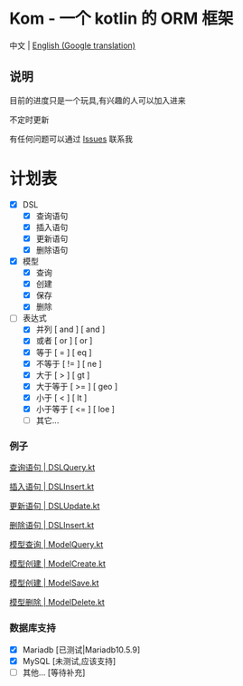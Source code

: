 # Kom - 一个 kotlin 的 ORM 框架

中文 | [English (Google translation)](./README.en.md)

## 说明
目前的进度只是一个玩具,有兴趣的人可以加入进来

不定时更新

有任何问题可以通过 [Issues](https://github.com/zhaofanzhe/Kom/issues) 联系我

# 计划表

* [X] DSL
  * [X] 查询语句
  * [X] 插入语句
  * [X] 更新语句
  * [X] 删除语句
* [X] 模型
  * [X] 查询
  * [X] 创建
  * [X] 保存
  * [X] 删除
* [ ] 表达式
  * [X] 并列 [ and ] [ and ]
  * [X] 或者 [ or ] [ or ]
  * [X] 等于 [ = ] [ eq ]
  * [X] 不等于 [ != ] [ ne ]
  * [X] 大于 [ > ] [ gt ]
  * [X] 大于等于 [ >= ] [ geo ]
  * [X] 小于 [ < ] [ lt ]
  * [X] 小于等于 [ <= ] [ loe ]
  * [ ] 其它...

### 例子

[查询语句 | DSLQuery.kt](./src/test/kotlin/io/github/zhaofanzhe/kom/DSLQuery.kt)

[插入语句 | DSLInsert.kt](./src/test/kotlin/io/github/zhaofanzhe/kom/DSLInsert.kt)

[更新语句 | DSLUpdate.kt](./src/test/kotlin/io/github/zhaofanzhe/kom/DSLUpdate.kt)

[删除语句 | DSLInsert.kt](./src/test/kotlin/io/github/zhaofanzhe/kom/DSLDelete.kt)

[模型查询 | ModelQuery.kt](./src/test/kotlin/io/github/zhaofanzhe/kom/ModelQuery.kt)

[模型创建 | ModelCreate.kt](./src/test/kotlin/io/github/zhaofanzhe/kom/ModelCreate.kt)

[模型创建 | ModelSave.kt](./src/test/kotlin/io/github/zhaofanzhe/kom/ModelSave.kt)

[模型删除 | ModelDelete.kt](./src/test/kotlin/io/github/zhaofanzhe/kom/ModelDelete.kt)

### 数据库支持

* [X] Mariadb [已测试|Mariadb10.5.9]
* [X] MySQL [未测试,应该支持]
* [ ] 其他... [等待补充]
